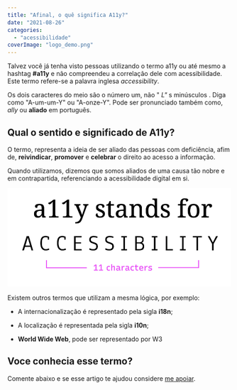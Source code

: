 ```yaml
---
title: "Afinal, o quê significa A11y?"
date: "2021-08-26"
categories: 
  - "acessibilidade"
coverImage: "logo_demo.png"
---
```


Talvez você já tenha visto pessoas utilizando o termo a11y ou até mesmo a hashtag **#a11y** e não compreendeu a correlação dele com acessibilidade. Este termo refere-se a palavra inglesa _accessibility_.

Os dois caracteres do meio são o número um, não " _L"_ s minúsculos . Diga como "A-um-um-Y" ou "A-onze-Y". Pode ser pronunciado também como, _ally_ ou **aliado** em português.

## Qual o sentido e significado de A11y?

O termo, representa a ideia de ser aliado das pessoas com deficiência, afim de, **reivindicar**, **promover** e **celebrar** o direito ao acesso a informação.

Quando utilizamos, dizemos que somos aliados de uma causa tão nobre e em contrapartida, referenciando a acessibilidade digital em si.

![Sigla A11y exemplificada](images/a11y.png)

Existem outros termos que utilizam a mesma lógica, por exemplo:

- A internacionalização é representado pela sigla **i18n**;

- A localização é representada pela sigla **i10n**;

- **World Wide Web**, pode ser representado por W3

## Voce conhecia esse termo?

Comente abaixo e se esse artigo te ajudou considere [me apoiar](https://ko-fi.com/brunopulis).
